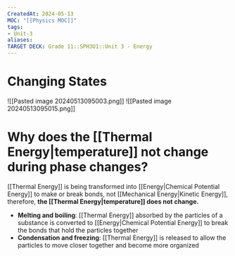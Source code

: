 ```yaml
---
CreatedAt: 2024-05-13
MOC: "[[Physics MOC]]"
tags:
- Unit-3
aliases:
TARGET DECK: Grade 11::SPH3U1::Unit 3 - Energy
---
```


# Changing States

![[Pasted image 20240513095003.png]]
![[Pasted image 20240513095015.png]]

# Why does the [[Thermal Energy|temperature]] not change during phase changes?
[[Thermal Energy]] is being transformed into [[Energy|Chemical Potential Energy]] to make or break bonds, not [[Mechanical Energy|Kinetic Energy]], therefore, **the [[Thermal Energy|temperature]] does not change.**

- **Melting and boiling**: [[Thermal Energy]] absorbed by the particles of a substance is converted to [[Energy|Chemical Potential Energy]] to break the bonds that hold the particles together
- **Condensation and freezing**: [[Thermal Energy]] is released to allow the particles to move closer together and become more organized
<!--ID: 1715686690945-->
